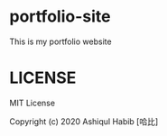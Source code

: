 # portfolio-site
This is my portfolio website

# LICENSE

MIT License

Copyright (c) 2020 Ashiqul Habib [哈比]
